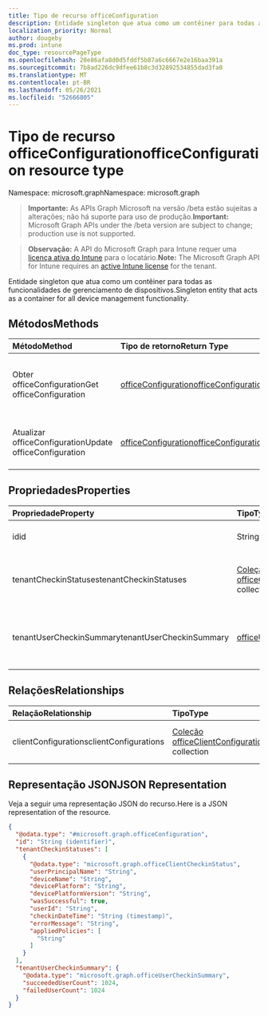 ```yaml
---
title: Tipo de recurso officeConfiguration
description: Entidade singleton que atua como um contêiner para todas as funcionalidades de gerenciamento de dispositivos.
localization_priority: Normal
author: dougeby
ms.prod: intune
doc_type: resourcePageType
ms.openlocfilehash: 20e86afa8d0d5fddf5b87a6c6667e2e16baa391a
ms.sourcegitcommit: 7b8ad226dc9dfee61b8c3d32892534855dad3fa0
ms.translationtype: MT
ms.contentlocale: pt-BR
ms.lasthandoff: 05/26/2021
ms.locfileid: "52666805"
---
```

# <a name="officeconfiguration-resource-type"></a><span data-ttu-id="197b6-103">Tipo de recurso officeConfiguration</span><span class="sxs-lookup"><span data-stu-id="197b6-103">officeConfiguration resource type</span></span>

<span data-ttu-id="197b6-104">Namespace: microsoft.graph</span><span class="sxs-lookup"><span data-stu-id="197b6-104">Namespace: microsoft.graph</span></span>

> <span data-ttu-id="197b6-105">**Importante:** As APIs Graph Microsoft na versão /beta estão sujeitas a alterações; não há suporte para uso de produção.</span><span class="sxs-lookup"><span data-stu-id="197b6-105">**Important:** Microsoft Graph APIs under the /beta version are subject to change; production use is not supported.</span></span>

> <span data-ttu-id="197b6-106">**Observação:** A API do Microsoft Graph para Intune requer uma [licença ativa do Intune](https://go.microsoft.com/fwlink/?linkid=839381) para o locatário.</span><span class="sxs-lookup"><span data-stu-id="197b6-106">**Note:** The Microsoft Graph API for Intune requires an [active Intune license](https://go.microsoft.com/fwlink/?linkid=839381) for the tenant.</span></span>

<span data-ttu-id="197b6-107">Entidade singleton que atua como um contêiner para todas as funcionalidades de gerenciamento de dispositivos.</span><span class="sxs-lookup"><span data-stu-id="197b6-107">Singleton entity that acts as a container for all device management functionality.</span></span>

## <a name="methods"></a><span data-ttu-id="197b6-108">Métodos</span><span class="sxs-lookup"><span data-stu-id="197b6-108">Methods</span></span>
|<span data-ttu-id="197b6-109">Método</span><span class="sxs-lookup"><span data-stu-id="197b6-109">Method</span></span>|<span data-ttu-id="197b6-110">Tipo de retorno</span><span class="sxs-lookup"><span data-stu-id="197b6-110">Return Type</span></span>|<span data-ttu-id="197b6-111">Descrição</span><span class="sxs-lookup"><span data-stu-id="197b6-111">Description</span></span>|
|:---|:---|:---|
|<span data-ttu-id="197b6-112">Obter officeConfiguration</span><span class="sxs-lookup"><span data-stu-id="197b6-112">Get officeConfiguration</span></span>|[<span data-ttu-id="197b6-113">officeConfiguration</span><span class="sxs-lookup"><span data-stu-id="197b6-113">officeConfiguration</span></span>](../resources/intune-cirrus-officeconfiguration.md)|<span data-ttu-id="197b6-114">Leia propriedades e relações do [objeto officeConfiguration.](../resources/intune-cirrus-officeconfiguration.md)</span><span class="sxs-lookup"><span data-stu-id="197b6-114">Read properties and relationships of the [officeConfiguration](../resources/intune-cirrus-officeconfiguration.md) object.</span></span>|
|<span data-ttu-id="197b6-115">Atualizar officeConfiguration</span><span class="sxs-lookup"><span data-stu-id="197b6-115">Update officeConfiguration</span></span>|[<span data-ttu-id="197b6-116">officeConfiguration</span><span class="sxs-lookup"><span data-stu-id="197b6-116">officeConfiguration</span></span>](../resources/intune-cirrus-officeconfiguration.md)|<span data-ttu-id="197b6-117">Atualize as propriedades de um [objeto officeConfiguration.](../resources/intune-cirrus-officeconfiguration.md)</span><span class="sxs-lookup"><span data-stu-id="197b6-117">Update the properties of a [officeConfiguration](../resources/intune-cirrus-officeconfiguration.md) object.</span></span>|

## <a name="properties"></a><span data-ttu-id="197b6-118">Propriedades</span><span class="sxs-lookup"><span data-stu-id="197b6-118">Properties</span></span>
|<span data-ttu-id="197b6-119">Propriedade</span><span class="sxs-lookup"><span data-stu-id="197b6-119">Property</span></span>|<span data-ttu-id="197b6-120">Tipo</span><span class="sxs-lookup"><span data-stu-id="197b6-120">Type</span></span>|<span data-ttu-id="197b6-121">Descrição</span><span class="sxs-lookup"><span data-stu-id="197b6-121">Description</span></span>|
|:---|:---|:---|
|<span data-ttu-id="197b6-122">id</span><span class="sxs-lookup"><span data-stu-id="197b6-122">id</span></span>|<span data-ttu-id="197b6-123">String</span><span class="sxs-lookup"><span data-stu-id="197b6-123">String</span></span>|<span data-ttu-id="197b6-124">ID da configuração do office.</span><span class="sxs-lookup"><span data-stu-id="197b6-124">Id of the office configuration.</span></span>|
|<span data-ttu-id="197b6-125">tenantCheckinStatuses</span><span class="sxs-lookup"><span data-stu-id="197b6-125">tenantCheckinStatuses</span></span>|<span data-ttu-id="197b6-126">[Coleção officeClientCheckinStatus](../resources/intune-cirrus-officeclientcheckinstatus.md)</span><span class="sxs-lookup"><span data-stu-id="197b6-126">[officeClientCheckinStatus](../resources/intune-cirrus-officeclientcheckinstatus.md) collection</span></span>|<span data-ttu-id="197b6-127">Lista de status de check-in do cliente do office.</span><span class="sxs-lookup"><span data-stu-id="197b6-127">List of office Client check-in status.</span></span>|
|<span data-ttu-id="197b6-128">tenantUserCheckinSummary</span><span class="sxs-lookup"><span data-stu-id="197b6-128">tenantUserCheckinSummary</span></span>|[<span data-ttu-id="197b6-129">officeUserCheckinSummary</span><span class="sxs-lookup"><span data-stu-id="197b6-129">officeUserCheckinSummary</span></span>](../resources/intune-cirrus-officeusercheckinsummary.md)|<span data-ttu-id="197b6-130">Entidade que descreve as estatuetas de check-in do locatário</span><span class="sxs-lookup"><span data-stu-id="197b6-130">Entity that describes tenant check-in statues</span></span>|

## <a name="relationships"></a><span data-ttu-id="197b6-131">Relações</span><span class="sxs-lookup"><span data-stu-id="197b6-131">Relationships</span></span>
|<span data-ttu-id="197b6-132">Relação</span><span class="sxs-lookup"><span data-stu-id="197b6-132">Relationship</span></span>|<span data-ttu-id="197b6-133">Tipo</span><span class="sxs-lookup"><span data-stu-id="197b6-133">Type</span></span>|<span data-ttu-id="197b6-134">Descrição</span><span class="sxs-lookup"><span data-stu-id="197b6-134">Description</span></span>|
|:---|:---|:---|
|<span data-ttu-id="197b6-135">clientConfigurations</span><span class="sxs-lookup"><span data-stu-id="197b6-135">clientConfigurations</span></span>|<span data-ttu-id="197b6-136">[Coleção officeClientConfiguration](../resources/intune-cirrus-officeclientconfiguration.md)</span><span class="sxs-lookup"><span data-stu-id="197b6-136">[officeClientConfiguration](../resources/intune-cirrus-officeclientconfiguration.md) collection</span></span>|<span data-ttu-id="197b6-137">Lista de configuração do cliente do office.</span><span class="sxs-lookup"><span data-stu-id="197b6-137">List of office Client configuration.</span></span>|

## <a name="json-representation"></a><span data-ttu-id="197b6-138">Representação JSON</span><span class="sxs-lookup"><span data-stu-id="197b6-138">JSON Representation</span></span>
<span data-ttu-id="197b6-139">Veja a seguir uma representação JSON do recurso.</span><span class="sxs-lookup"><span data-stu-id="197b6-139">Here is a JSON representation of the resource.</span></span>
<!-- {
  "blockType": "resource",
  "keyProperty": "id",
  "@odata.type": "microsoft.graph.officeConfiguration"
}
-->
``` json
{
  "@odata.type": "#microsoft.graph.officeConfiguration",
  "id": "String (identifier)",
  "tenantCheckinStatuses": [
    {
      "@odata.type": "microsoft.graph.officeClientCheckinStatus",
      "userPrincipalName": "String",
      "deviceName": "String",
      "devicePlatform": "String",
      "devicePlatformVersion": "String",
      "wasSuccessful": true,
      "userId": "String",
      "checkinDateTime": "String (timestamp)",
      "errorMessage": "String",
      "appliedPolicies": [
        "String"
      ]
    }
  ],
  "tenantUserCheckinSummary": {
    "@odata.type": "microsoft.graph.officeUserCheckinSummary",
    "succeededUserCount": 1024,
    "failedUserCount": 1024
  }
}
```




